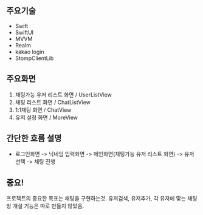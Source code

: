
## 주요기술

- Swift
- SwiftUI
- MVVM
- Realm
- kakao login
- StompClientLib

## 주요화면

1. 채팅가능 유저 리스트 화면 / UserListView
2. 채팅 리스트 화면 / ChatListView
3. 1:1채팅 화면 / ChatView
3. 유저 설정 화면 / MoreView

## 간단한 흐름 설명

- 로그인화면 -> 닉네임 입력화면 -> 메인화면(채팅가능 유저 리스트 화면) -> 유저 선택 -> 채팅 진행

## 중요!

프로젝트의 중요한 목표는 채팅을 구현하는것.
유저검색, 유저추가, 각 유저에 맞는 채팅방 개설 기능은 따로 만들지 않았음.
